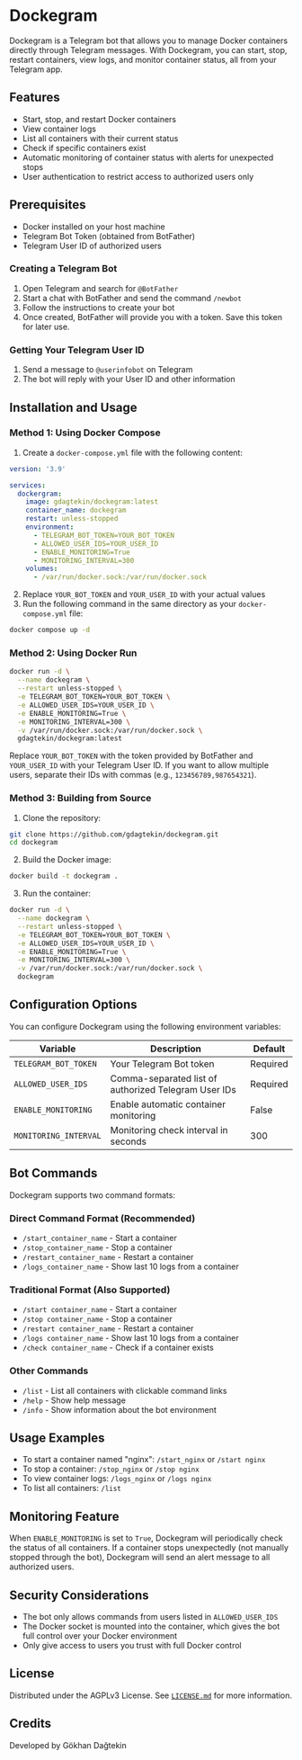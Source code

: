 # Dockegram

Dockegram is a Telegram bot that allows you to manage Docker containers directly through Telegram messages. With Dockegram, you can start, stop, restart containers, view logs, and monitor container status, all from your Telegram app.

## Features

- Start, stop, and restart Docker containers
- View container logs
- List all containers with their current status
- Check if specific containers exist
- Automatic monitoring of container status with alerts for unexpected stops
- User authentication to restrict access to authorized users only

## Prerequisites

- Docker installed on your host machine
- Telegram Bot Token (obtained from BotFather)
- Telegram User ID of authorized users

### Creating a Telegram Bot

1. Open Telegram and search for `@BotFather`
2. Start a chat with BotFather and send the command `/newbot`
3. Follow the instructions to create your bot
4. Once created, BotFather will provide you with a token. Save this token for later use.

### Getting Your Telegram User ID


1. Send a message to `@userinfobot` on Telegram
2. The bot will reply with your User ID and other information

## Installation and Usage

### Method 1: Using Docker Compose

1. Create a `docker-compose.yml` file with the following content:

```yaml
version: '3.9'

services:
  dockergram:
    image: gdagtekin/dockegram:latest
    container_name: dockegram
    restart: unless-stopped
    environment:
      - TELEGRAM_BOT_TOKEN=YOUR_BOT_TOKEN
      - ALLOWED_USER_IDS=YOUR_USER_ID
      - ENABLE_MONITORING=True
      - MONITORING_INTERVAL=300
    volumes:
      - /var/run/docker.sock:/var/run/docker.sock
```

2. Replace `YOUR_BOT_TOKEN` and `YOUR_USER_ID` with your actual values
3. Run the following command in the same directory as your `docker-compose.yml` file:

```bash
docker compose up -d
```

### Method 2: Using Docker Run

```bash
docker run -d \
  --name dockegram \
  --restart unless-stopped \
  -e TELEGRAM_BOT_TOKEN=YOUR_BOT_TOKEN \
  -e ALLOWED_USER_IDS=YOUR_USER_ID \
  -e ENABLE_MONITORING=True \
  -e MONITORING_INTERVAL=300 \
  -v /var/run/docker.sock:/var/run/docker.sock \
  gdagtekin/dockegram:latest
```

Replace `YOUR_BOT_TOKEN` with the token provided by BotFather and `YOUR_USER_ID` with your Telegram User ID. If you want to allow multiple users, separate their IDs with commas (e.g., `123456789,987654321`).

### Method 3: Building from Source

1. Clone the repository:

```bash
git clone https://github.com/gdagtekin/dockegram.git
cd dockegram
```

2. Build the Docker image:

```bash
docker build -t dockegram .
```

3. Run the container:

```bash
docker run -d \
  --name dockegram \
  --restart unless-stopped \
  -e TELEGRAM_BOT_TOKEN=YOUR_BOT_TOKEN \
  -e ALLOWED_USER_IDS=YOUR_USER_ID \
  -e ENABLE_MONITORING=True \
  -e MONITORING_INTERVAL=300 \
  -v /var/run/docker.sock:/var/run/docker.sock \
  dockegram
```

## Configuration Options

You can configure Dockegram using the following environment variables:

| Variable | Description | Default |
|----------|-------------|---------|
| `TELEGRAM_BOT_TOKEN` | Your Telegram Bot token | Required |
| `ALLOWED_USER_IDS` | Comma-separated list of authorized Telegram User IDs | Required |
| `ENABLE_MONITORING` | Enable automatic container monitoring | False |
| `MONITORING_INTERVAL` | Monitoring check interval in seconds | 300 |

## Bot Commands

Dockegram supports two command formats:

### Direct Command Format (Recommended)

- `/start_container_name` - Start a container
- `/stop_container_name` - Stop a container
- `/restart_container_name` - Restart a container
- `/logs_container_name` - Show last 10 logs from a container

### Traditional Format (Also Supported)

- `/start container_name` - Start a container
- `/stop container_name` - Stop a container
- `/restart container_name` - Restart a container
- `/logs container_name` - Show last 10 logs from a container
- `/check container_name` - Check if a container exists

### Other Commands

- `/list` - List all containers with clickable command links
- `/help` - Show help message
- `/info` - Show information about the bot environment

## Usage Examples

- To start a container named "nginx": `/start_nginx` or `/start nginx`
- To stop a container: `/stop_nginx` or `/stop nginx`
- To view container logs: `/logs_nginx` or `/logs nginx`
- To list all containers: `/list`

## Monitoring Feature

When `ENABLE_MONITORING` is set to `True`, Dockegram will periodically check the status of all containers. If a container stops unexpectedly (not manually stopped through the bot), Dockegram will send an alert message to all authorized users.

## Security Considerations

- The bot only allows commands from users listed in `ALLOWED_USER_IDS`
- The Docker socket is mounted into the container, which gives the bot full control over your Docker environment
- Only give access to users you trust with full Docker control

## License

Distributed under the AGPLv3 License. See [`LICENSE.md`](https://github.com/gdagtekin/dockegram/blob/master/LICENSE) for more information.

## Credits

Developed by Gökhan Dağtekin
